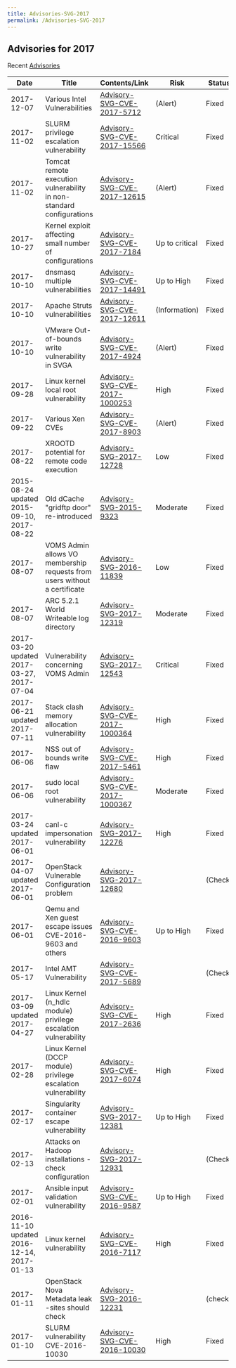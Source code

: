 ```yaml
---
title: Advisories-SVG-2017
permalink: /Advisories-SVG-2017
---
```


## Advisories for 2017

Recent [Advisories](../README.md)

| Date                                      | Title                                                                     | Contents/Link                                                         | Risk           | Status  |
| ----------------------------------------- | ------------------------------------------------------------------------- | --------------------------------------------------------------------- | -------------- | ------- |
| 2017-12-07                                | Various Intel Vulnerabilities                                             | [Advisory-SVG-CVE-2017-5712](./Advisory-SVG-CVE-2017-5712.md)         | (Alert)        | Fixed   |
| 2017-11-02                                | SLURM privilege escalation vulnerability                                  | [Advisory-SVG-CVE-2017-15566](./Advisory-SVG-CVE-2017-15566.md)       | Critical       | Fixed   |
| 2017-11-02                                | Tomcat remote execution vulnerability in non-standard configurations      | [Advisory-SVG-CVE-2017-12615](./Advisory-SVG-CVE-2017-12615.md)       | (Alert)        | Fixed   |
| 2017-10-27                                | Kernel exploit affecting small number of configurations                   | [Advisory-SVG-CVE-2017-7184](./Advisory-SVG-CVE-2017-7184.md)         | Up to critical | Fixed   |
| 2017-10-10                                | dnsmasq multiple vulnerabilities                                          | [Advisory-SVG-CVE-2017-14491](./Advisory-SVG-CVE-2017-14491.md)       | Up to High     | Fixed   |
| 2017-10-10                                | Apache Struts vulnerabilities                                             | [Advisory-SVG-CVE-2017-12611](./Advisory-SVG-CVE-2017-12611.md)       | (Information)  | Fixed   |
| 2017-10-10                                | VMware Out-of-bounds write vulnerability in SVGA                          | [Advisory-SVG-CVE-2017-4924](./Advisory-SVG-CVE-2017-4924.md)         | (Alert)        | Fixed   |
| 2017-09-28                                | Linux kernel local root vulnerability                                     | [Advisory-SVG-CVE-2017-1000253](./Advisory-SVG-CVE-2017-1000253.md)   | High           | Fixed   |
| 2017-09-22                                | Various Xen CVEs                                                          | [Advisory-SVG-CVE-2017-8903](./Advisory-SVG-CVE-2017-8903.md)         | (Alert)        | Fixed   |
| 2017-08-22                                | XROOTD potential for remote code execution                                | [Advisory-SVG-2017-12728](./Advisory-SVG-2017-12728.md)               | Low            | Fixed   |
| 2015-08-24 updated 2015-09-10, 2017-08-22 | Old dCache "gridftp door" re-introduced                                   | [Advisory-SVG-2015-9323](../2014-2015/2015/Advisory-SVG-2015-9323.md) | Moderate       | Fixed   |
| 2017-08-07                                | VOMS Admin allows VO membership requests from users without a certificate | [Advisory-SVG-2016-11839](../2016/Advisory-SVG-2016-11839.md)         | Low            | Fixed   |
| 2017-08-07                                | ARC 5.2.1 World Writeable log directory                                   | [Advisory-SVG-2017-12319](./Advisory-SVG-2017-12319.md)               | Moderate       | Fixed   |
| 2017-03-20 updated 2017-03-27, 2017-07-04 | Vulnerability concerning VOMS Admin                                       | [Advisory-SVG-2017-12543](./Advisory-SVG-2017-12543.md)               | Critical       | Fixed   |
| 2017-06-21 updated 2017-07-11             | Stack clash memory allocation vulnerability                               | [Advisory-SVG-CVE-2017-1000364](./Advisory-SVG-CVE-2017-1000364.md)   | High           | Fixed   |
| 2017-06-06                                | NSS out of bounds write flaw                                              | [Advisory-SVG-CVE-2017-5461](./Advisory-SVG-CVE-2017-5461.md)         | High           | Fixed   |
| 2017-06-06                                | sudo local root vulnerability                                             | [Advisory-SVG-CVE-2017-1000367](./Advisory-SVG-CVE-2017-1000367.md)   | Moderate       | Fixed   |
| 2017-03-24 updated 2017-06-01             | canl-c impersonation vulnerability                                        | [Advisory-SVG-2017-12276](./Advisory-SVG-2017-12276.md)               | High           | Fixed   |
| 2017-04-07 updated 2017-06-01             | OpenStack Vulnerable Configuration problem                                | [Advisory-SVG-2017-12680](./Advisory-SVG-2017-12680.md)               |                | (Check) |
| 2017-06-01                                | Qemu and Xen guest escape issues CVE-2016-9603 and others                 | [Advisory-SVG-CVE-2016-9603](../2016/Advisory-SVG-CVE-2016-9603.md)   | Up to High     | Fixed   |
| 2017-05-17                                | Intel AMT Vulnerability                                                   | [Advisory-SVG-CVE-2017-5689](./Advisory-SVG-CVE-2017-5689.md)         |                | (Check) |
| 2017-03-09 updated 2017-04-27             | Linux Kernel (n_hdlc module) privilege escalation vulnerability           | [Advisory-SVG-CVE-2017-2636](./Advisory-SVG-CVE-2017-2636.md)         | High           | Fixed   |
| 2017-02-28                                | Linux Kernel (DCCP module) privilege escalation vulnerability             | [Advisory-SVG-CVE-2017-6074](./Advisory-SVG-CVE-2017-6074.md)         | High           | Fixed   |
| 2017-02-17                                | Singularity container escape vulnerability                                | [Advisory-SVG-2017-12381](./Advisory-SVG-2017-12381.md)               | Up to High     | Fixed   |
| 2017-02-13                                | Attacks on Hadoop installations - check configuration                     | [Advisory-SVG-2017-12931](./Advisory-SVG-2017-12931.md)               |                | (Check) |
| 2017-02-01                                | Ansible input validation vulnerability                                    | [Advisory-SVG-CVE-2016-9587](../2016/Advisory-SVG-CVE-2016-9587.md)   | Up to High     | Fixed   |
| 2016-11-10 updated 2016-12-14, 2017-01-13 | Linux kernel vulnerability                                                | [Advisory-SVG-CVE-2016-7117](../2016/Advisory-SVG-CVE-2016-7117.md)   | High           | Fixed   |
| 2017-01-11                                | OpenStack Nova Metadata leak -sites should check                          | [Advisory-SVG-2016-12231](../2016/Advisory-SVG-2016-12231.md)         |                | (check) |
| 2017-01-10                                | SLURM vulnerability CVE-2016-10030                                        | [Advisory-SVG-CVE-2016-10030](../2016/Advisory-SVG-CVE-2016-10030.md) | High           | Fixed   |
